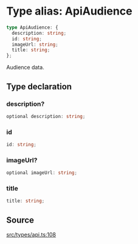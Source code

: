 # Type alias: ApiAudience

```ts
type ApiAudience: {
  description: string;
  id: string;
  imageUrl: string;
  title: string;
};
```

Audience data.

## Type declaration

### description?

```ts
optional description: string;
```

### id

```ts
id: string;
```

### imageUrl?

```ts
optional imageUrl: string;
```

### title

```ts
title: string;
```

## Source

[src/types/api.ts:108](https://github.com/torque-labs/torque-ts-sdk/blob/3bb7686d9ca1711cb29a16a45efd25d459673e82/src/types/api.ts#L108)
